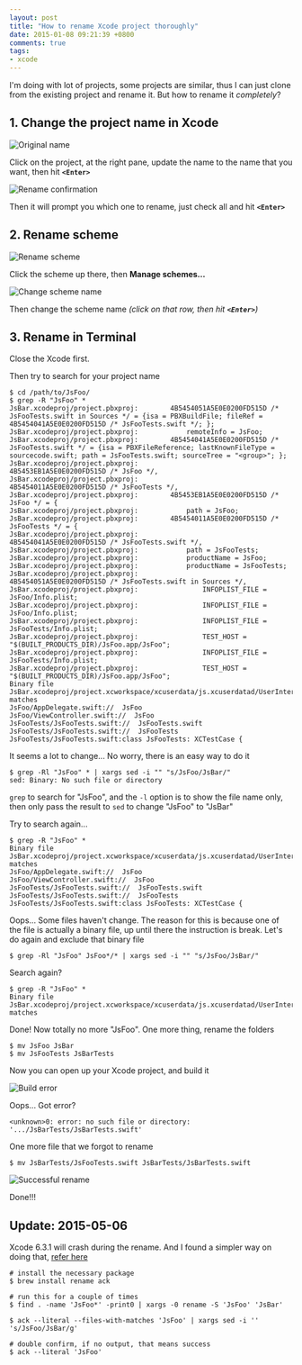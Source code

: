 ```yaml
---
layout: post
title: "How to rename Xcode project thoroughly"
date: 2015-01-08 09:21:39 +0800
comments: true
tags: 
- xcode
---
```


I'm doing with lot of projects, some projects are similar, thus I can just clone from the
existing project and rename it. But how to rename it _completely_?

## 1. Change the project name in Xcode

![Original name](http://jslim89.github.com/images/posts/2015-01-08-how-to-rename-xcode-project-thoroughly/original.png)

Click on the project, at the right pane, update the name to the name that you want,
then hit **`<Enter>`**

![Rename confirmation](http://jslim89.github.com/images/posts/2015-01-08-how-to-rename-xcode-project-thoroughly/confirm-rename.png)

Then it will prompt you which one to rename, just check all and hit **`<Enter>`**

## 2. Rename scheme

![Rename scheme](http://jslim89.github.com/images/posts/2015-01-08-how-to-rename-xcode-project-thoroughly/rename-scheme.png)

Click the scheme up there, then **Manage schemes...**

![Change scheme name](http://jslim89.github.com/images/posts/2015-01-08-how-to-rename-xcode-project-thoroughly/change-scheme-name.png)

Then change the scheme name _(click on that row, then hit **`<Enter>`**)_

## 3. Rename in Terminal

Close the Xcode first.

Then try to search for your project name

```
$ cd /path/to/JsFoo/
$ grep -R "JsFoo" *
JsBar.xcodeproj/project.pbxproj:        4B5454051A5E0E0200FD515D /* JsFooTests.swift in Sources */ = {isa = PBXBuildFile; fileRef = 4B5454041A5E0E0200FD515D /* JsFooTests.swift */; };
JsBar.xcodeproj/project.pbxproj:            remoteInfo = JsFoo;
JsBar.xcodeproj/project.pbxproj:        4B5454041A5E0E0200FD515D /* JsFooTests.swift */ = {isa = PBXFileReference; lastKnownFileType = sourcecode.swift; path = JsFooTests.swift; sourceTree = "<group>"; };
JsBar.xcodeproj/project.pbxproj:                4B5453EB1A5E0E0200FD515D /* JsFoo */,
JsBar.xcodeproj/project.pbxproj:                4B5454011A5E0E0200FD515D /* JsFooTests */,
JsBar.xcodeproj/project.pbxproj:        4B5453EB1A5E0E0200FD515D /* JsFoo */ = {
JsBar.xcodeproj/project.pbxproj:            path = JsFoo;
JsBar.xcodeproj/project.pbxproj:        4B5454011A5E0E0200FD515D /* JsFooTests */ = {
JsBar.xcodeproj/project.pbxproj:                4B5454041A5E0E0200FD515D /* JsFooTests.swift */,
JsBar.xcodeproj/project.pbxproj:            path = JsFooTests;
JsBar.xcodeproj/project.pbxproj:            productName = JsFoo;
JsBar.xcodeproj/project.pbxproj:            productName = JsFooTests;
JsBar.xcodeproj/project.pbxproj:                4B5454051A5E0E0200FD515D /* JsFooTests.swift in Sources */,
JsBar.xcodeproj/project.pbxproj:                INFOPLIST_FILE = JsFoo/Info.plist;
JsBar.xcodeproj/project.pbxproj:                INFOPLIST_FILE = JsFoo/Info.plist;
JsBar.xcodeproj/project.pbxproj:                INFOPLIST_FILE = JsFooTests/Info.plist;
JsBar.xcodeproj/project.pbxproj:                TEST_HOST = "$(BUILT_PRODUCTS_DIR)/JsFoo.app/JsFoo";
JsBar.xcodeproj/project.pbxproj:                INFOPLIST_FILE = JsFooTests/Info.plist;
JsBar.xcodeproj/project.pbxproj:                TEST_HOST = "$(BUILT_PRODUCTS_DIR)/JsFoo.app/JsFoo";
Binary file JsBar.xcodeproj/project.xcworkspace/xcuserdata/js.xcuserdatad/UserInterfaceState.xcuserstate matches
JsFoo/AppDelegate.swift://  JsFoo
JsFoo/ViewController.swift://  JsFoo
JsFooTests/JsFooTests.swift://  JsFooTests.swift
JsFooTests/JsFooTests.swift://  JsFooTests
JsFooTests/JsFooTests.swift:class JsFooTests: XCTestCase {
```

It seems a lot to change... No worry, there is an easy way to do it

```
$ grep -Rl "JsFoo" * | xargs sed -i "" "s/JsFoo/JsBar/"
sed: Binary: No such file or directory
```

`grep` to search for "JsFoo", and the `-l` option is to show the file name only,
then only pass the result to `sed` to change "JsFoo" to "JsBar"

Try to search again...

```
$ grep -R "JsFoo" *
Binary file JsBar.xcodeproj/project.xcworkspace/xcuserdata/js.xcuserdatad/UserInterfaceState.xcuserstate matches
JsFoo/AppDelegate.swift://  JsFoo
JsFoo/ViewController.swift://  JsFoo
JsFooTests/JsFooTests.swift://  JsFooTests.swift
JsFooTests/JsFooTests.swift://  JsFooTests
JsFooTests/JsFooTests.swift:class JsFooTests: XCTestCase {
```

Oops... Some files haven't change. The reason for this is because one of the file is actually
a binary file, up until there the instruction is break. Let's do again and exclude that binary
file

```
$ grep -Rl "JsFoo" JsFoo*/* | xargs sed -i "" "s/JsFoo/JsBar/"
```

Search again?

```
$ grep -R "JsFoo" *
Binary file JsBar.xcodeproj/project.xcworkspace/xcuserdata/js.xcuserdatad/UserInterfaceState.xcuserstate matches
```

Done! Now totally no more "JsFoo". One more thing, rename the folders

```
$ mv JsFoo JsBar
$ mv JsFooTests JsBarTests
```

Now you can open up your Xcode project, and build it

![Build error](http://jslim89.github.com/images/posts/2015-01-08-how-to-rename-xcode-project-thoroughly/build-error.png)

Oops... Got error?

```
<unknown>0: error: no such file or directory: '.../JsBarTests/JsBarTests.swift'
```

One more file that we forgot to rename

```
$ mv JsBarTests/JsFooTests.swift JsBarTests/JsBarTests.swift
```

![Successful rename](http://jslim89.github.com/images/posts/2015-01-08-how-to-rename-xcode-project-thoroughly/rename-success.png)

Done!!!

## Update: 2015-05-06

Xcode 6.3.1 will crash during the rename. 
And I found a simpler way on doing that, [refer here](https://stackoverflow.com/questions/29824737/xcode-6-3-1-crashes-while-renaming-project/29830195#29830195)

```
# install the necessary package
$ brew install rename ack

# run this for a couple of times
$ find . -name 'JsFoo*' -print0 | xargs -0 rename -S 'JsFoo' 'JsBar'

$ ack --literal --files-with-matches 'JsFoo' | xargs sed -i '' 's/JsFoo/JsBar/g'

# double confirm, if no output, that means success
$ ack --literal 'JsFoo'
```
